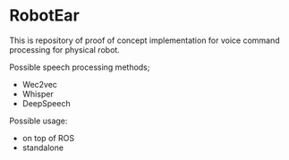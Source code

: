 # RobotEar

This is repository of proof of concept implementation for voice command processing for physical robot.

Possible speech processing methods;
- Wec2vec
- Whisper
- DeepSpeech


Possible usage:
- on top of ROS
- standalone
